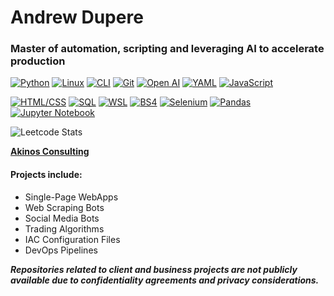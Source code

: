# Andrew Dupere

### Master of automation, scripting and leveraging AI to accelerate production

[![**Python**](https://img.shields.io/badge/-Python-3776AB?style=flat-square&logo=python&logoColor=white&labelColor=3776AB&labelFontSize=18&labelFontWeight=bolder)](https://www.python.org/)
[![**Linux**](https://img.shields.io/badge/-Linux-FCC624?style=flat-square&logo=linux&logoColor=black&labelColor=FCC624&labelFontSize=18&labelFontWeight=bolder)](https://www.linux.org/)
[![**CLI**](https://img.shields.io/badge/-CLI-4EAA25?style=flat-square&logo=windows-terminal&logoColor=white&labelColor=4EAA25&labelFontSize=18&labelFontWeight=bolder)](https://en.wikipedia.org/wiki/Command-line_interface)
[![**Git**](https://img.shields.io/badge/-Git-F05032?style=flat-square&logo=git&logoColor=white&labelColor=F05032&labelFontSize=18&labelFontWeight=bolder)](https://git-scm.com/)
[![**Open AI**](https://img.shields.io/badge/-Open%20AI-FF6600?style=flat-square&logo=openai&logoColor=white&labelColor=FF6600&labelFontSize=18&labelFontWeight=bolder)](https://openai.com/)
[![**YAML**](https://img.shields.io/badge/-YAML-000000?style=flat-square&logo=yaml&logoColor=white&labelColor=000000&labelFontSize=18&labelFontWeight=bolder)](https://yaml.org/)
[![**JavaScript**](https://img.shields.io/badge/-JavaScript-F7DF1E?style=flat-square&logo=javascript&logoColor=black&labelColor=F7DF1E&labelFontSize=18&labelFontWeight=bolder)](https://developer.mozilla.org/en-US/docs/Web/JavaScript)

[![**HTML/CSS**](https://img.shields.io/badge/-HTML%2FCSS-E34F26?style=flat-square&logo=html5&logoColor=white&labelColor=E34F26&labelFontSize=18&labelFontWeight=bolder)](https://developer.mozilla.org/en-US/docs/Web/Guide/HTML/HTML5)
[![**SQL**](https://img.shields.io/badge/-SQL-4479A1?style=flat-square&logo=sql&logoColor=white&labelColor=4479A1&labelFontSize=18&labelFontWeight=bolder)](https://www.w3schools.com/sql/)
[![**WSL**](https://img.shields.io/badge/-WSL-0078D6?style=flat-square&logo=windows&logoColor=white&labelColor=0078D6&labelFontSize=18&labelFontWeight=bolder)](https://docs.microsoft.com/en-us/windows/wsl/)
[![**BS4**](https://img.shields.io/badge/-BS4-00A98F?style=flat-square&logo=beautiful-soup&logoColor=white&labelColor=00A98F&labelFontSize=18&labelFontWeight=bolder)](https://www.crummy.com/software/BeautifulSoup/bs4/doc/)
[![**Selenium**](https://img.shields.io/badge/-Selenium-43B02A?style=flat-square&logo=selenium&logoColor=white&labelColor=43B02A&labelFontSize=18&labelFontWeight=bolder)](https://www.selenium.dev/)
[![**Pandas**](https://img.shields.io/badge/-Pandas-150458?style=flat-square&logo=pandas&logoColor=white&labelColor=150458&labelFontSize=18&labelFontWeight=bolder)](https://pandas.pydata.org/)
[![**Jupyter Notebook**](https://img.shields.io/badge/-Jupyter_Notebook-F37626?style=flat-square&logo=jupyter&logoColor=white&labelColor=F37626&labelFontSize=18&labelFontWeight=bolder)](https://jupyter.org/)

![Leetcode Stats](https://leetcard.jacoblin.cool/AndrewDupere?theme=dark)

[**Akinos Consulting**](akinosconsulting.com)


#### Projects include: 
- Single-Page WebApps
- Web Scraping Bots
- Social Media Bots
- Trading Algorithms
- IAC Configuration Files
- DevOps Pipelines

***Repositories related to client and business projects are not publicly available due to confidentiality agreements and privacy considerations.***
